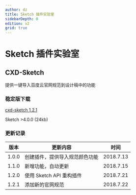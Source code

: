 ```yaml
---
author: dz
title: Sketch 插件实验室
sidebarDepth: 0
edition: v2
grid: true
---
```


# Sketch 插件实验室


## CXD-Sketch

提供一键导入百度云官网规范到设计稿中的功能

### 稳定版下载


<div class="download">

<!--这里写控件库链接-->

[cxd-sketch 1.2.1](https://raw.githubusercontent.com/dingzu/CXD-sketch/master/download/cxd-sketch.sketchplugin.1.2.1.zip)

<!--这里写版本-->

Sketch >4.0.0 (24kb)

</div>

### 更新记录

| 版本  |  更新内容  | 时间 |
| ---   |--- |--- | 
| 1.0.0 | 创建插件，提供导入规范颜色功能 | 2018.7.13 |
| 1.1.0 | 新增功能，自动更新 | 2018.7.15 |
| 1.2.0 | 使用 Sketch API 重构插件 | 2018.7.21 |
| 1.2.1 | 添加新的官网规范 | 2018.7.22 |
